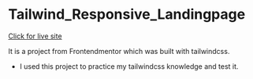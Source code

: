 # Tailwind_Responsive_Landingpage

[Click for live site](https://dsaglam94.github.io/Tailwind_Responsive_Landingpage/)

It is a project from Frontendmentor which was built with tailwindcss.

- I used this project to practice my tailwindcss knowledge and test it. 
